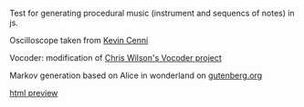 Test for generating procedural music (instrument and sequencs of notes) in js.

Oscilloscope taken from [Kevin Cenni](http://jsbin.com/kabodeqapuqu/4/edit?html,css,js,output)

Vocoder: modification of [Chris Wilson's Vocoder project](https://github.com/cwilso/Vocoder)

Markov generation based on Alice in wonderland on [gutenberg.org](http://www.gutenberg.org/cache/epub/11/pg11.txt)

[html preview](https://rawgit.com/AtActionPark/procMusic2/master/index.html)
